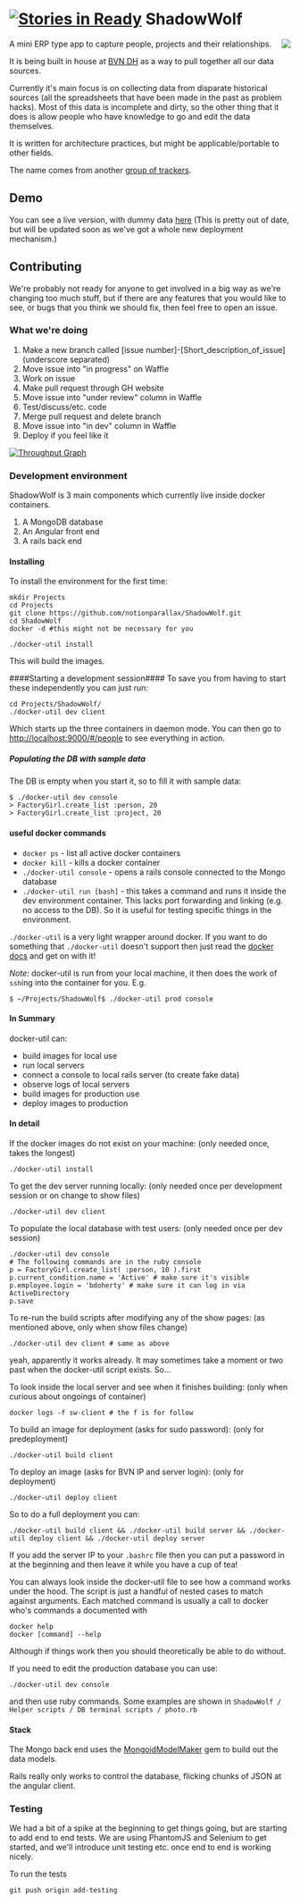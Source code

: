 [![Stories in Ready](https://badge.waffle.io/notionparallax/ShadowWolf.png?label=ready&title=Ready)](https://waffle.io/notionparallax/ShadowWolf)
ShadowWolf
==========

<img src="http://notionparallax.co.uk/img/Shadow_wolf_logo.png" align="right" >
A mini ERP type app to capture people, projects and their relationships.

It is being built in house at [BVN DH](https://bvn.com.au) as a way to pull together all our data sources.

Currently it's main focus is on collecting data from disparate historical sources (all the spreadsheets that have been made in the past as problem hacks). Most of this data is incomplete and dirty, so the other thing that it does is allow people who have knowledge to go and edit the data themselves.

It is written for architecture practices, but might be applicable/portable to other fields.

The name comes from another [group of trackers](http://en.wikipedia.org/wiki/Shadow_Wolves).

## Demo ##
You can see a live version, with dummy data [here](http://notionparallax.co.uk/ShadowWolf/client/dist/index.html#/people) (This is pretty out of date, but will be updated soon as we've got a whole new deployment mechanism.)

## Contributing ##
We're probably not ready for anyone to get involved in a big way as we're changing too much stuff, but if there are any features that you would like to see, or bugs that you think we should fix, then feel free to open an issue.

### What we're doing ###
  1. Make a new branch called [issue number]-[Short_description_of_issue]   (underscore separated)
  1. Move issue into "in progress" on Waffle
  1. Work on issue
  1. Make pull request through GH website
  1. Move issue into "under review" column in Waffle
  1. Test/discuss/etc. code
  1. Merge pull request and delete branch
  1. Move issue into "in dev" column in Waffle
  1. Deploy if you feel like it

[![Throughput Graph](https://graphs.Waffle.io/notionparallax/shadowwolf/throughput.svg)](https://Waffle.io/notionparallax/shadowwolf/metrics)


### Development environment ###

ShadowWolf is 3 main components which currently live inside docker containers.
  1. A MongoDB database
  2. An Angular front end
  3. A rails back end

#### Installing ####
To install the environment for the first time:
```
mkdir Projects
cd Projects
git clone https://github.com/notionparallax/ShadowWolf.git
cd ShadowWolf
docker -d #this might not be necessary for you

./docker-util install
```
This will build the images.

####Starting a development session####
To save you from having to start these independently you can just run:

```
cd Projects/ShadowWolf/
./docker-util dev client
```
Which starts up the three containers in daemon mode. You can then go to [http://localhost:9000/#/people](http://localhost:9000/#/people) to see everything in action.

#####  Populating the DB with sample data #####
The DB is empty when you start it, so to fill it with sample data:
```
$ ./docker-util dev console
> FactoryGirl.create_list :person, 20
> FactoryGirl.create_list :project, 20
```

#### useful docker commands ####
 * `docker ps` - list all active docker containers
 * `docker kill` - kills a docker container
 * `./docker-util console` - opens a rails console connected to the Mongo database
 * `./docker-util run [bash]` - this takes a command and runs it inside the dev environment container. This lacks port forwarding and linking (e.g. no access to the DB). So it is useful for testing specific things in the environment.


 `./docker-util` is a very light wrapper around docker. If you want to do something that  `./docker-util` doesn't support then just read the [docker docs](http://docs.docker.io/en/latest/) and get on with it!

*Note:* docker-util is run from your local machine, it then does the work of `ssh`ing into the container for you. E.g.

    $ ~/Projects/ShadowWolf$ ./docker-util prod console

#### In Summary ####

docker-util can:

* build images for local use
* run local servers
* connect a console to local rails server (to create fake data)
* observe logs of local servers
* build images for production use
* deploy images to production

#### In detail ####

If the docker images do not exist on your machine:
(only needed once, takes the longest)

    ./docker-util install

To get the dev server running locally:
(only needed once per development session or on change to show files)

    ./docker-util dev client

To populate the local database with test users:
(only needed once per dev session)

    ./docker-util dev console
    # The following commands are in the ruby console
    p = FactoryGirl.create_list( :person, 10 ).first
    p.current_condition.name = 'Active' # make sure it's visible
    p.employee.login = 'bdoherty' # make sure it can log in via ActiveDirectory
    p.save

To re-run the build scripts after modifying any of the show pages:
(as mentioned above, only when show files change)

    ./docker-util dev client # same as above

yeah, apparently it works already. It may sometimes take a moment or two past when the docker-util script exists. So...

To look inside the local server and see when it finishes building:
(only when curious about ongoings of container)

    docker logs -f sw-client # the f is for follow

To build an image for deployment (asks for sudo password):
(only for predeployment)

    ./docker-util build client

To deploy an image (asks for BVN IP and server login):
(only for deployment)

    ./docker-util deploy client

So to do a full deployment you can:

    ./docker-util build client && ./docker-util build server && ./docker-util deploy client && ./docker-util deploy server

If you add the server IP to your `.bashrc` file then you can put a password in at the beginning and then leave it while you have a cup of tea!

You can always look inside the docker-util file to see how a command works under the hood. The script is just a handful of nested cases to match against arguments. Each matched command is usually a call to docker who's commands a documented with

    docker help
    docker [command] --help

Although if things work then you should theoretically be able to do without.

If you need to edit the production database you can use:

    ./docker-util dev console
    
and then use ruby commands. Some examples are shown in `ShadowWolf / Helper scripts / DB terminal scripts / photo.rb` 

#### Stack ####

The Mongo back end uses the [MongoidModelMaker](https://github.com/Dawil/MongoidModelMaker) gem to build out the data models.

Rails really only works to control the database, flicking chunks of JSON at the angular client.


### Testing ###

We had a bit of a spike at the beginning to get things going, but are starting to add end to end tests. We are using PhantomJS and Selenium to get started, and we'll introduce unit testing etc. once end to end is working nicely.

To run the tests

```
git push origin add-testing
```



<!--[![Build Status](https://travis-ci.org/notionparallax/ShadowWolf.png)](https://travis-ci.org/notionparallax/ShadowWolf)-->

